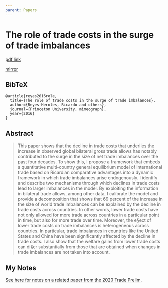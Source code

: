 ```yaml
---
parent: Papers
---
```


# The role of trade costs in the surge of trade imbalances

[pdf link](http://rreyes-heroles.com/uploads/3/6/2/8/36287730/jmp_reyesheroles.pdf)

[mirror](https://economicdynamics.org/meetpapers/2017/paper_212.pdf)

## BibTeX
```
@article{reyes2016role,
  title={The role of trade costs in the surge of trade imbalances},
  author={Reyes-Heroles, Ricardo and others},
  journal={Princeton University, mimeograph},
  year={2016}
}
```

## Abstract

> This paper shows that the decline in trade costs that underlies the increase in observed global
bilateral gross trade allows has notably contributed to the surge in the size of net trade imbalances
over the past four decades. To show this, I propose a framework that embeds a quantitative
multi-country general equilibrium model of international trade based on Ricardian comparative
advantages into a dynamic framework in which trade imbalances arise endogenously. I identify
and describe two mechanisms through which declines in trade costs lead to larger imbalances in
the model. By exploiting the information in bilateral trade allows, among other data, I calibrate
the model and provide a decomposition that shows that 69 percent of the increase in the size of
world trade imbalances can be explained by the decline in trade costs across countries. In other
words, lower trade costs have not only allowed for more trade across countries in a particular
point in time, but also for more trade over time. Moreover, the e§ect of lower trade costs on
trade imbalances is heterogeneous across countries. In particular, trade imbalances in countries
like the United States and China have been significantly affected by the decline in trade costs. I
also show that the welfare gains from lower trade costs can di§er substantially from those that
are obtained when changes in trade imbalances are not taken into account.

## My Notes


[See here for notes on a related paper from the 2020 Trade Prelim](lyon2019quantifying).


